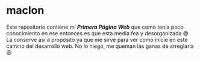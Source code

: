 # maclon
Este repositorio contiene mí ***Primera Página Web*** que como tenía poco conocimiento en ese entonces es que esta media fea y desorganizada :sweat_smile:  
La conserve así a propósito ya que me sirve para ver como inicie en este camino del desarrollo web.
No lo niego, me queman las ganas de arreglarla :laughing:
